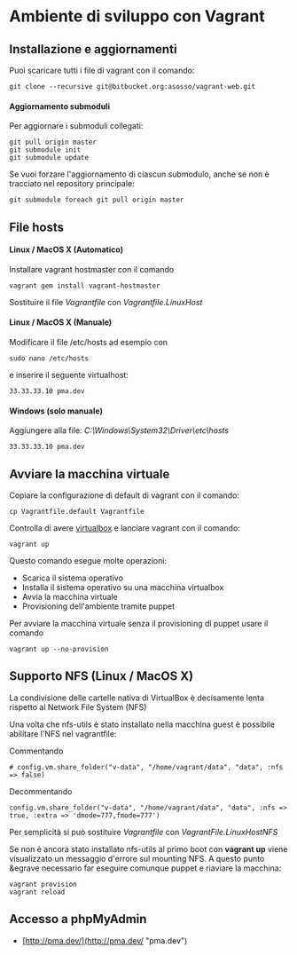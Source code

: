 # Ambiente di sviluppo con Vagrant #

## Installazione e aggiornamenti ##

Puoi scaricare tutti i file di vagrant con il comando:

	git clone --recursive git@bitbucket.org:asosso/vagrant-web.git

#### Aggiornamento submoduli ####
Per aggiornare i submoduli collegati:

	git pull origin master
	git submodule init
	git submodule update

Se vuoi forzare l'aggiornamento di ciascun submodulo, anche se non è tracciato nel repository principale:

	git submodule foreach git pull origin master
        
## File hosts ##

#### Linux / MacOS X (Automatico) #### 
Installare vagrant hostmaster con il comando

	vagrant gem install vagrant-hostmaster

Sostituire il file *Vagrantfile* con *Vagrantfile.LinuxHost*

#### Linux / MacOS X (Manuale) ####
Modificare il file /etc/hosts ad esempio con 

	sudo nano /etc/hosts 

e inserire il seguente virtualhost:

	33.33.33.10	pma.dev

#### Windows (solo manuale) ####
Aggiungere alla file: *C:\Windows\System32\Driver\etc\hosts*

	33.33.33.10	pma.dev

## Avviare la macchina virtuale ##
Copiare la configurazione di default di vagrant con il comando:

	cp Vagrantfile.default Vagrantfile

Controlla di avere [virtualbox](http://download.virtualbox.org/virtualbox/4.2.4/ "Virtualbox 4.2.4") e lanciare vagrant con il comando:

	vagrant up
		
Questo comando esegue molte operazioni:

* Scarica il sistema operativo
* Installa il sistema operativo su una macchina virtualbox
* Avvia la macchina virtuale
* Provisioning dell'ambiente tramite puppet

Per avviare la macchina virtuale senza il provisioning di puppet usare il comando

	vagrant up --no-provision

## Supporto NFS (Linux / MacOS X) ##
La condivisione delle cartelle nativa di VirtualBox è decisamente lenta rispetto al Network File System (NFS)

Una volta che nfs-utils è stato installato nella macchina guest è possibile abilitare l'NFS nel vagrantfile:

Commentando 

	# config.vm.share_folder("v-data", "/home/vagrant/data", "data", :nfs => false)

Decommentando

	config.vm.share_folder("v-data", "/home/vagrant/data", "data", :nfs => true, :extra => 'dmode=777,fmode=777')
	
Per semplicit&agrave; si pu&ograve; sostituire *Vagrantfile* con *VagrantFile.LinuxHostNFS*

Se non &egrave; ancora stato installato nfs-utils al primo boot con **vagrant up** viene visualizzato un messaggio d'errore sul mounting NFS. A questo punto &egrave necessario far eseguire comunque puppet e riaviare la macchina:

	vagrant provision
	vagrant reload


## Accesso a phpMyAdmin ##
* [http://pma.dev/](http://pma.dev/ "pma.dev")
